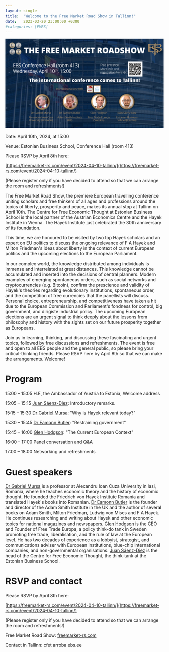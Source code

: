 ```yaml
---
layout: single
title:  "Welcome to the Free Market Road Show in Tallinn!"
date:   2023-03-20 23:00:00 +0300
#categories: [FMRS]
---
```


![FMRS 2024 Tallinn main poster.](/img/2023-03-30-fmrs2024-invite/FMRS%202024%20main%20poster%20v04.png)


Date: April 10th, 2024, at 15:00

Venue: Estonian Business School, Conference Hall (room 413)

Please RSVP by April 8th here:

[https://freemarket-rs.com/event/2024-04-10-tallinn/](https://freemarket-rs.com/event/2024-04-10-tallinn/)

(Please register only if you have decided to attend so that we can arrange the room and refreshments!)


The Free Market Road Show, the premiere European travelling conference uniting scholars and free thinkers of all ages and professions around the topics of liberty, prosperity and peace, makes its annual stop at Tallinn on April 10th. The Centre for Free Economic Thought at Estonian Business School is the local partner of the Austrian Economics Centre and the Hayek Institute in Vienna. The Hayek Institute just celebrated the 30th anniversary of its foundation.

This time, we are honoured to be visited by two top Hayek scholars and an expert on EU politics to discuss the ongoing relevance of F A Hayek and Milton Friedman's ideas about liberty in the context of current European politics and the upcoming elections to the European Parliament.

In our complex world, the knowledge distributed among individuals is immense and interrelated at great distances. This knowledge cannot be accumulated and inserted into the decisions of central planners. Modern examples of emerging spontaneous orders, such as social networks and cryptocurrencies (e.g. Bitcoin), confirm the prescience and validity of Hayek's theories regarding evolutionary institutions, spontaneous order, and the competition of free currencies that the panellists will discuss. Personal choice, entrepreneurship, and competitiveness have taken a hit due to the European Commission and Parliament's fondness for control, big government, and dirigiste industrial policy. The upcoming European elections are an urgent signal to think deeply about the lessons from philosophy and history with the sights set on our future prosperity together as Europeans.

Join us in learning, thinking, and discussing these fascinating and urgent topics, followed by free discussions and refreshments. The event is free and open to all EBS people and the general public, so please bring your critical-thinking friends. Please RSVP here by April 8th so that we can make the arrangements. Welcome!


# Program

15:00 – 15:05 H.E, the Ambassador of Austria to Estonia, Welcome address

15:05 – 15:15 [Juan Sáenz-Diez](https://freemarket-rs.com/speaker/saenz-diez-juan/): Introductory remarks.

15:15 – 15:30 [Dr Gabriel Mursa](https://freemarket-rs.com/speaker/mursa-gabriel/): "Why is Hayek relevant today?"

15:30 – 15:45 [Dr Eamonn Butler](https://freemarket-rs.com/speaker/butler-eamonn/): "Restraining government"

15:45 – 16:00 [Glen Hodgson](https://freemarket-rs.com/speaker/hodgson-glen/): "The Current European Context"

16:00 – 17:00 Panel conversation and Q&A

17:00 – 18:00 Networking and refreshments


# Guest speakers

[Dr Gabriel Mursa](https://freemarket-rs.com/speaker/mursa-gabriel/) is a professor at Alexandru Ioan Cuza University in Iasi, Romania, where he teaches economic theory and the history of economic thought. He founded the Friedrich von Hayek Institute Romania and translated Hayek's books into Romanian.
[Dr Eamonn Butler](https://freemarket-rs.com/speaker/butler-eamonn/) is the founder and director of the Adam Smith Institute in the UK and the author of several books on Adam Smith, Milton Friedman, Ludwig von Mises and F A Hayek. He continues researching and writing about Hayek and other economic topics for national magazines and newspapers.
[Glen Hodgson](https://freemarket-rs.com/speaker/hodgson-glen/) is the CEO and Founder of Free Trade Europa, a policy think-do tank in Sweden promoting free trade, liberalisation, and the rule of law at the European level. He has two decades of experience as a lobbyist, strategist, and communications adviser with European institutions, blue-chip international companies, and non-governmental organisations.
[Juan Sáenz-Diez](https://freemarket-rs.com/speaker/saenz-diez-juan/) is the head of the Centre for Free Economic Thought, the think-tank at the Estonian Business School.


# RSVP and contact

Please RSVP by April 8th here:

[https://freemarket-rs.com/event/2024-04-10-tallinn/](https://freemarket-rs.com/event/2024-04-10-tallinn/)

(Please register only if you have decided to attend so that we can arrange the room and refreshments!)

Free Market Road Show: [freemarket-rs.com](freemarket-rs.com)

Contact in Tallinn: cfet arroba ebs.ee




